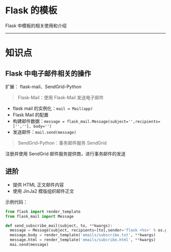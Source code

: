 # Flask 的模板

Flask 中模板的相关使用和介绍

* * *

# 知识点

## Flask 中电子邮件相关的操作

扩展： flask-mail、SendGrid-Python

> Flask-Mail：使用 Flask-Mail 发送电子邮件

-   flask mail 的实例化：`mail = Mail(app)`
-   Flask Mail 的配置
-   构建邮件数据：`message = flask_mail.Message(subject='',recipients=['',''], body='')`
-   发送邮件：`mail.send(message)`

> SendGrid-Python：事务邮件服务 SendGrid

注册并使用 SendGrid 邮件服务提供商，进行事务邮件的发送

## 进阶

-   提供 HTML 正文邮件内容
-   使用 JinJa2 模版组织邮件正文

示例代码：

```Python
from flask import render_template
from flask_mail import Message

def send_subscribe_mail(subject, to, **kwargs):
  message = Message(subject, recipients=[to],sender='flask <%s>' % os.getenv('MAIL_USERNAME'))
  message.body = render_template('emails/subscribe.txt', **kwargs)
  message.html = render_template('emails/subcribe.html', **kwargs)
  mai.send(message)
```
